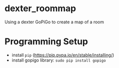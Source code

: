 # dexter_roommap
Using a dexter GoPiGo to create a map of a room


# Programming Setup

* install ```pip``` (https://pip.pypa.io/en/stable/installing/)
* install gopigo library: ```sudo pip install gopigo```